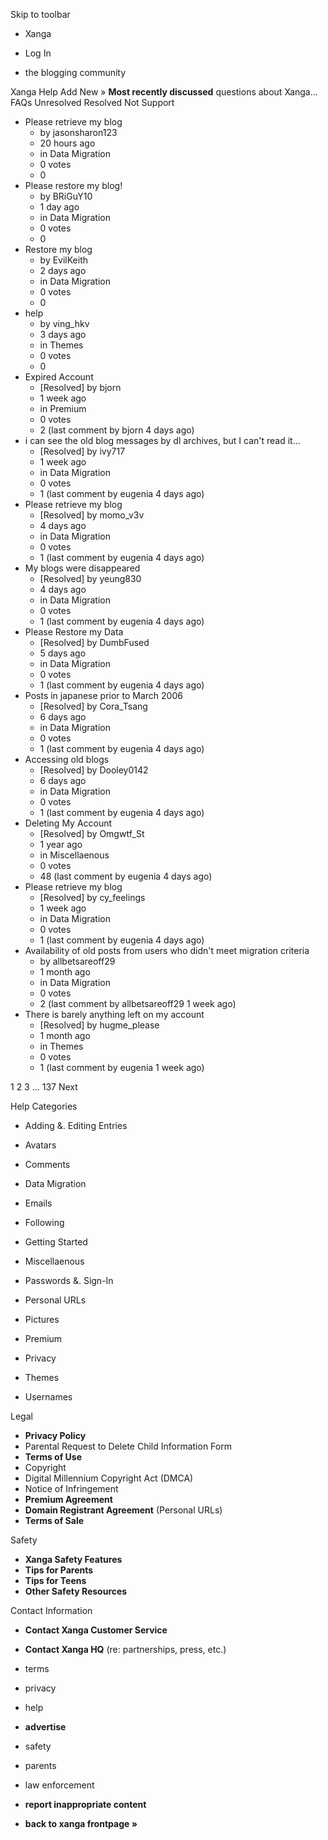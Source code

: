 Skip to toolbar

*   Xanga

*   Log In

*   the blogging community

Xanga Help Add New » **Most recently discussed** questions about Xanga… FAQs Unresolved Resolved Not Support

*   Please retrieve my blog
    *   by jasonsharon123
    *   20 hours ago
    *   in Data Migration
    *   0 votes
    *   0
*   Please restore my blog!
    *   by BRiGuY10
    *   1 day ago
    *   in Data Migration
    *   0 votes
    *   0
*   Restore my blog
    *   by EvilKeith
    *   2 days ago
    *   in Data Migration
    *   0 votes
    *   0
*   help
    *   by ving\_hkv
    *   3 days ago
    *   in Themes
    *   0 votes
    *   0
*   Expired Account
    *   \[Resolved\] by bjorn
    *   1 week ago
    *   in Premium
    *   0 votes
    *   2 (last comment by bjorn 4 days ago)
*   i can see the old blog messages by dl archives, but I can't read it...
    *   \[Resolved\] by ivy717
    *   1 week ago
    *   in Data Migration
    *   0 votes
    *   1 (last comment by eugenia 4 days ago)
*   Please retrieve my blog
    *   \[Resolved\] by momo\_v3v
    *   4 days ago
    *   in Data Migration
    *   0 votes
    *   1 (last comment by eugenia 4 days ago)
*   My blogs were disappeared
    *   \[Resolved\] by yeung830
    *   4 days ago
    *   in Data Migration
    *   0 votes
    *   1 (last comment by eugenia 4 days ago)
*   Please Restore my Data
    *   \[Resolved\] by DumbFused
    *   5 days ago
    *   in Data Migration
    *   0 votes
    *   1 (last comment by eugenia 4 days ago)
*   Posts in japanese prior to March 2006
    *   \[Resolved\] by Cora\_Tsang
    *   6 days ago
    *   in Data Migration
    *   0 votes
    *   1 (last comment by eugenia 4 days ago)
*   Accessing old blogs
    *   \[Resolved\] by Dooley0142
    *   6 days ago
    *   in Data Migration
    *   0 votes
    *   1 (last comment by eugenia 4 days ago)
*   Deleting My Account
    *   \[Resolved\] by Omgwtf\_St
    *   1 year ago
    *   in Miscellaenous
    *   0 votes
    *   48 (last comment by eugenia 4 days ago)
*   Please retrieve my blog
    *   \[Resolved\] by cy\_feelings
    *   1 week ago
    *   in Data Migration
    *   0 votes
    *   1 (last comment by eugenia 4 days ago)
*   Availability of old posts from users who didn't meet migration criteria
    *   by allbetsareoff29
    *   1 month ago
    *   in Data Migration
    *   0 votes
    *   2 (last comment by allbetsareoff29 1 week ago)
*   There is barely anything left on my account
    *   \[Resolved\] by hugme\_please
    *   1 month ago
    *   in Themes
    *   0 votes
    *   1 (last comment by eugenia 1 week ago)

1 2 3 ... 137 Next

Help Categories

*   Adding &. Editing Entries
*   Avatars
*   Comments
*   Data Migration
*   Emails
*   Following
*   Getting Started
*   Miscellaenous

*   Passwords &. Sign-In
*   Personal URLs
*   Pictures
*   Premium
*   Privacy
*   Themes
*   Usernames

Legal

*   **Privacy Policy**
*   Parental Request to Delete Child Information Form
*   **Terms of Use**
*   Copyright
*   Digital Millennium Copyright Act (DMCA)
*   Notice of Infringement
*   **Premium Agreement**
*   **Domain Registrant Agreement** (Personal URLs)
*   **Terms of Sale**

Safety

*   **Xanga Safety Features**
*   **Tips for Parents**
*   **Tips for Teens**
*   **Other Safety Resources**

Contact Information

*   **Contact Xanga Customer Service**
*   **Contact Xanga HQ** (re: partnerships, press, etc.)

*   terms
*   privacy
*   help
*   **advertise**

*   safety
*   parents
*   law enforcement
*   **report inappropriate content**

*   **back to xanga frontpage »**